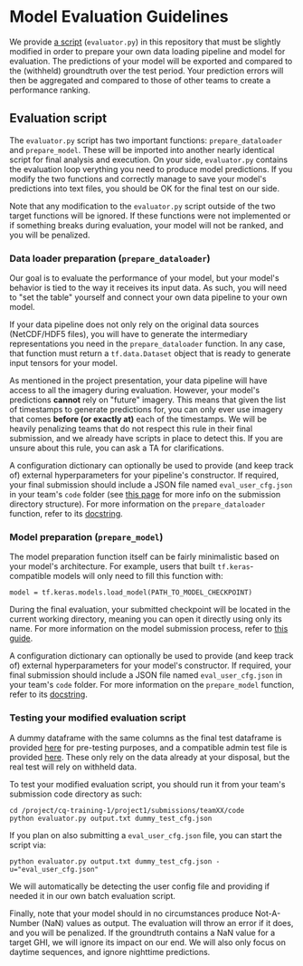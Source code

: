 # Model Evaluation Guidelines

We provide [a script](evaluator.py) (``evaluator.py``) in this repository that must be slightly modified in order
to prepare your own data loading pipeline and model for evaluation. The predictions of your model will be exported
and compared to the (withheld) groundtruth over the test period. Your prediction errors will then be aggregated and
compared to those of other teams to create a performance ranking.

## Evaluation script

The ``evaluator.py`` script has two important functions: ``prepare_dataloader`` and ``prepare_model``. These will
be imported into another nearly identical script for final analysis and execution. On your side, ``evaluator.py``
contains the evaluation loop verything you need to produce model predictions. If you modify the two functions
and correctly manage to save your model's predictions into text files, you should be OK for the final test on our
side.

Note that any modification to the ``evaluator.py`` script outside of the two target functions will be ignored.
If these functions were not implemented or if something breaks during evaluation, your model will not be ranked,
and you will be penalized.

### Data loader preparation (``prepare_dataloader``)

Our goal is to evaluate the performance of your model, but your model's behavior is tied to the way it receives
its input data. As such, you will need to "set the table" yourself and connect your own data pipeline to your
own model.

If your data pipeline does not only rely on the original data sources (NetCDF/HDF5 files), you will have to
generate the intermediary representations you need in the ``prepare_dataloader`` function. In any case, that
function must return a ``tf.data.Dataset`` object that is ready to generate input tensors for your model.

As mentioned in the project presentation, your data pipeline will have access to all the imagery during
evaluation. However, your model's predictions **cannot** rely on "future" imagery. This means that given
the list of timestamps to generate predictions for, you can only ever use imagery that comes **before
(or exactly at)** each of the timestamps. We will be heavily penalizing teams that do not respect this
rule in their final submission, and we already have scripts in place to detect this. If you are unsure about
this rule, you can ask a TA for clarifications.

A configuration dictionary can optionally be used to provide (and keep track of) external hyperparameters
for your pipeline's constructor. If required, your final submission should include a JSON file named
``eval_user_cfg.json`` in your team's ``code`` folder (see [this page](../../disk-usage.md) for more info
on the submission directory structure). For more information on the ``prepare_dataloader`` function, refer
to its [docstring](evaluator.py).

### Model preparation (``prepare_model``)

The model preparation function itself can be fairly minimalistic based on your model's architecture. For
example, users that built ``tf.keras``-compatible models will only need to fill this function with:
```
model = tf.keras.models.load_model(PATH_TO_MODEL_CHECKPOINT)
```
During the final evaluation, your submitted checkpoint will be located in the current working directory,
meaning you can open it directly using only its name. For more information on the model submission process,
refer to [this guide](../../howto-submit.md).

A configuration dictionary can optionally be used to provide (and keep track of) external hyperparameters
for your model's constructor. If required, your final submission should include a JSON file named
``eval_user_cfg.json`` in your team's ``code`` folder. For more information on the ``prepare_model``
function, refer to its [docstring](evaluator.py).

### Testing your modified evaluation script

A dummy dataframe with the same columns as the final test dataframe is provided [here](dummy_test_catalog.pkl)
for pre-testing purposes, and a compatible admin test file is provided [here](dummy_test_cfg.json). These only
rely on the data already at your disposal, but the real test will rely on withheld data.

To test your modified evaluation script, you should run it from your team's submission code directory as such:
```
cd /project/cq-training-1/project1/submissions/teamXX/code
python evaluator.py output.txt dummy_test_cfg.json
```
If you plan on also submitting a ``eval_user_cfg.json`` file, you can start the script via:
```
python evaluator.py output.txt dummy_test_cfg.json -u="eval_user_cfg.json"
```
We will automatically be detecting the user config file and providing if needed it in our own batch
evaluation script.

Finally, note that your model should in no circumstances produce Not-A-Number (NaN) values as output. The
evaluation will throw an error if it does, and you will be penalized. If the groundtruth contains a NaN value
for a target GHI, we will ignore its impact on our end. We will also only focus on daytime sequences, and ignore
nighttime predictions.
